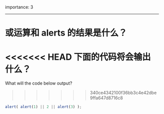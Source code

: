 importance: 3

---

# 或运算和 alerts 的结果是什么？

<<<<<<< HEAD
下面的代码将会输出什么？
=======
What will the code below output?
>>>>>>> 340ce4342100f36bb3c4e42dbe9ffa647d8716c8

```js
alert( alert(1) || 2 || alert(3) );
```

